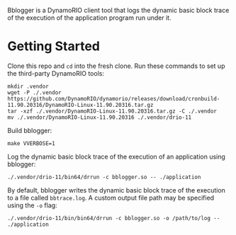 Bblogger is a DynamoRIO client tool that logs the dynamic basic block trace of the execution of the application program run under it.

# Getting Started

Clone this repo and `cd` into the fresh clone. Run these commands to set up the third-party DynamoRIO tools:
```
mkdir .vendor
wget -P ./.vendor https://github.com/DynamoRIO/dynamorio/releases/download/cronbuild-11.90.20316/DynamoRIO-Linux-11.90.20316.tar.gz
tar -xzf ./.vendor/DynamoRIO-Linux-11.90.20316.tar.gz -C ./.vendor
mv ./.vendor/DynamoRIO-Linux-11.90.20316 ./.vendor/drio-11
```
Build bblogger:
```
make VVERBOSE=1
```
Log the dynamic basic block trace of the execution of an application using bblogger:
```
./.vendor/drio-11/bin64/drrun -c bblogger.so -- ./application
```

By default, bblogger writes the dynamic basic block trace of the execution to a file called `bbtrace.log`. A custom output file path may be specified using the `-o` flag:
```
./.vendor/drio-11/bin/bin64/drrun -c bblogger.so -o /path/to/log -- ./application
```

